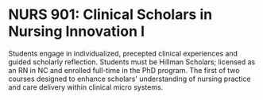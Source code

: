 # NURS 901: Clinical Scholars in Nursing Innovation I

Students engage in individualized, precepted clinical experiences and guided scholarly reflection. Students must be Hillman Scholars; licensed as an RN in NC and enrolled full-time in the PhD program. The first of two courses designed to enhance scholars' understanding of nursing practice and care delivery within clinical micro systems.